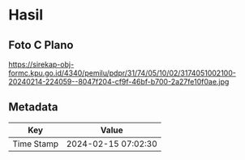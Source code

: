 # Hasil

## Foto C Plano

https://sirekap-obj-formc.kpu.go.id/4340/pemilu/pdpr/31/74/05/10/02/3174051002100-20240214-224059--8047f204-cf9f-46bf-b700-2a27fe10f0ae.jpg


## Metadata

| Key        | Value               |
| ---------- | ------------------- |
| Time Stamp | 2024-02-15 07:02:30 |



